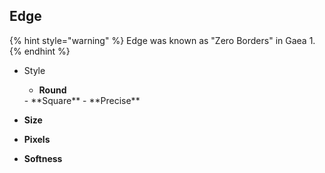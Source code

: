
## Edge

{% hint style="warning" %}
Edge was known as "Zero Borders" in Gaea 1.
{% endhint %}

- Style
  - **Round**  
  <desc>
  - **Square**  
  <desc>
  - **Precise**  
  <desc>
- **Size**  
  
- **Pixels**  
  
- **Softness**  
  



